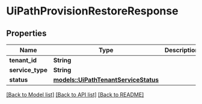 # UiPathProvisionRestoreResponse

## Properties

Name | Type | Description | Notes
------------ | ------------- | ------------- | -------------
**tenant_id** | **String** |  | 
**service_type** | **String** |  | 
**status** | [**models::UiPathTenantServiceStatus**](UiPathTenantServiceStatus.md) |  | 

[[Back to Model list]](../README.md#documentation-for-models) [[Back to API list]](../README.md#documentation-for-api-endpoints) [[Back to README]](../README.md)



